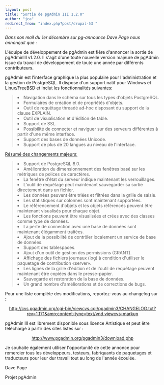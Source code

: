 ```yaml
---
layout: post
title: "Sortie de pgAdmin III 1.2.0"
author: "jca"
redirect_from: "index.php?post/drupal-53 "
---
```




<p>

<em>Dans son mail du 1er décembre sur pg-announce Dave Page nous annonçait que : </em>

</p>

<p>

L'équipe de développement de pgAdmin est fière d'annoncer la sortie de pgAdminIII v1.2.0. Il s'agit d'une toute nouvelle version majeure de pgAdmin issue du travail de développement de toute une année par différents contributeurs.</p>

<p>

pgAdmin est l'interface graphique la plus populaire pour l'administration et la gestion de PostgreSQL. Il dispose d'un support natif pour Windows et Linux/FreeBSD et inclut les fonctionnalités suivantes:

</p>

<blockquote><p>

<li>Navigation dans le schéma sur tous les types d'objets PostgreSQL.

</li>

<li>Formulaires de création et de propriétés d'objets.

</li>

<li>Outil de requêtage threadé ad-hoc disposant du support de la clause EXPLAIN.

</li>

<li>Outil de visualisation et d'édition de table.

</li>

<li>Support de SSL.

</li>

<li>Possibilité de connecter et naviguer sur des serveurs différentes à partir d'une même interface.

</li>

<li>Support des bases de données Unicode.

</li>

<li>Support de plus de 20 langues au niveau de l'interface.

</li>

</p></blockquote>

<p>

<ins>Résumé des changements majeurs:</ins>

</p>

<blockquote><p>

<li>Support de PostgreSQL 8.0.

</li>

<li>Amélioration du dimensionnement des fenêtres basé sur les métriques de polices de caractères.

</li>

<li>La fenêtre d'état du serveur indique maintenant les verrouillages.

</li>

<li>L'outil de requêtage peut maintenant sauvegarder sa sortie directement dans un fichier.

</li>

<li>Les données peuvent être triées et filtrées dans la grille de saisie.

</li>

<li>Les statistiques sur colonnes sont maintenant supportées.

</li>

<li>Le référencement d'objets et les objets référencés peuvent être maintenant visualisés pour chaque objet.

</li>

<li>Les fonctions peuvent être visualisées et crées avec des classes comme type de données.

</li>

<li>La perte de connection avec une base de données sont maintenant élégamment traîtées.

</li>

<li>Ajout de la possibilité de contrôler localement un service de base de données.

</li>

<li>Support des tablespaces.

</li>

<li>Ajout d'un outil de gestion des permissions (GRANT).

</li>

<li>Affichage des fichiers journaux (log) à condition d'utiliser le paquetage de contribution «server».

</li>

<li>Les lignes de la grille d'édition et de l'outil de requêtage peuvent maintenant être copiées dans le presse-papier.

</li>

<li>Sauvegarde et restoration de la base de données.

</li>

<li>Un grand nombre d'améliorations et de corrections de bugs.

</li>

</p></blockquote>

<p>

Pour une liste complète des modifications, reportez-vous au changelog sur :

</p>

<center>

<a href="http://cvs.pgadmin.org/cgi-bin/viewcvs.cgi/pgadmin3/CHANGELOG.txt?rev=1.171&amp;content-type=text/vnd.viewcvs-markup">http://cvs.pgadmin.org/cgi-bin/viewcvs.cgi/pgadmin3/CHANGELOG.txt?rev=1.171&amp;content-type=text/vnd.viewcvs-markup</a>

</center>

<p>

pgAdmin III est librement disponible sous licence Artistique et peut être téléchargé à partir des sites listés sur :

</p>

<center>

<a href="http://www.pgadmin.org/pgadmin3/download.php">http://www.pgadmin.org/pgadmin3/download.php</a>

</center>

<p>

Je souhaite également utiliser l'opportunité de cette annonce pour remercier tous les développeurs, testeurs, fabriquants de paquetages et traducteurs pour leur dur travail tout au long de l'année écoulée.

</p>

<p>

Dave Page<br />

Projet pgAdmin

</p>